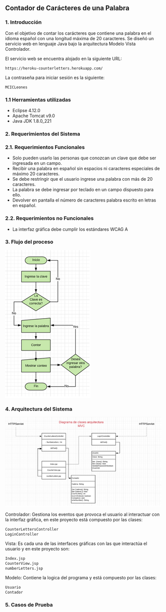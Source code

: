 ## Contador de Carácteres de una Palabra

 ### 1.	Introducción 

Con el objetivo de contar los carácteres que contiene una palabra en el idioma español con una longitud máxima de 20 caracteres. Se diseñó un servicio web en lenguaje Java bajo la arquitectura Modelo Vista Controlador.

El servicio web se encuentra alojado en la siguiente URL:
```
https://heroku-counterletters.herokuapp.com/
```
La contraseña para iniciar sesión es la siguiente:
```
MCICLeones
```
### 1.1	Herramientas utilizadas

*	Eclipse 4.12.0
*	Apache Tomcat v9.0
*	Java JDK 1.8.0_221

 ### 2.	Requerimientos del Sistema 

### 2.1. Requerimientos Funcionales

*	Solo pueden usarlo las personas que conozcan un clave que debe ser ingresada en un campo.
*	Recibir una palabra en español sin espacios ni caracteres especiales de máximo 20 caracteres.
*	Se debe restringir que el usuario ingrese una palabra con más de 20 caracteres.
*	La palabra se debe ingresar por teclado en un campo dispuesto para ello.
*	Devolver en pantalla el número de caracteres palabra escrito en letras en español.


### 2.2. Requerimientos no Funcionales

*	La interfaz gráfica debe cumplir los estándares WCAG A

 ### 3.	Flujo del proceso

![FlujoProceso](https://raw.githubusercontent.com/admontenegroa/heroku-CounterLetters/master/FlujoProceso.png)

 ### 4.	Arquitectura del Sistema

![Diagrama de Clases](https://raw.githubusercontent.com/admontenegroa/heroku-CounterLetters/master/DiagramaClases.png)

Controlador: Gestiona los eventos que provoca el usuario al interactuar con la interfaz gráfica, en este proyecto está compuesto por las clases:
```
CounterLettersController
LoginController
```
Vista: Es cada una de las interfaces gráficas con las que interactúa el usuario y en este proyecto son:
```
Index.jsp
CounterView.jsp
numberLetters.jsp
```
Modelo: Contiene la logica del programa y está compuesto por las clases: 
```
Usuario 
Contador  
```
 ### 5. Casos de Prueba